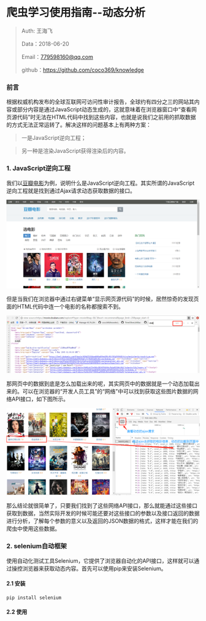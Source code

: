 
# 爬虫学习使用指南--动态分析

>Auth: 王海飞
>
>Data：2018-06-20
>
>Email：779598160@qq.com
>
>github：https://github.com/coco369/knowledge 


### 前言

根据权威机构发布的全球互联网可访问性审计报告，全球约有四分之三的网站其内容或部分内容是通过JavaScript动态生成的，这就意味着在浏览器窗口中“查看网页源代码”时无法在HTML代码中找到这些内容，也就是说我们之前用的抓取数据的方式无法正常运转了。解决这样的问题基本上有两种方案：

>一是JavaScript逆向工程；

>另一种是渲染JavaScript获得渲染后的内容。
>


### 1. JavaScript逆向工程

我们以[豆瓣电影](https://movie.douban.com/explore#!type=movie&tag=%E7%83%AD%E9%97%A8&sort=recommend&page_limit=20&page_start=0)为例，说明什么是JavaScript逆向工程。其实所谓的JavaScript逆向工程就是找到通过Ajax请求动态获取数据的接口。

![图](images/spider_douban_javascript.png)

但是当我们在浏览器中通过右键菜单“显示网页源代码”的时候，居然惊奇的发现页面的HTML代码中连一个电影的名称都搜索不到。

![图](images/spider_douban_javascript_code.png)

那网页中的数据到底是怎么加载出来的呢，其实网页中的数据就是一个动态加载出来的。可以在浏览器的“开发人员工具”的“网络”中可以找到获取这些图片数据的网络API接口，如下图所示。

![图](images/spider_douban_javascript_xhr.png)

那么结论就很简单了，只要我们找到了这些网络API接口，那么就能通过这些接口获取到数据，当然实际开发的时候可能还要对这些接口的参数以及接口返回的数据进行分析，了解每个参数的意义以及返回的JSON数据的格式，这样才能在我们的爬虫中使用这些数据。


### 2. selenium自动框架

使用自动化测试工具Selenium，它提供了浏览器自动化的API接口，这样就可以通过操控浏览器来获取动态内容。首先可以使用pip来安装Selenium。
 
#### 2.1 安装

	pip install selenium

#### 2.2 使用

	